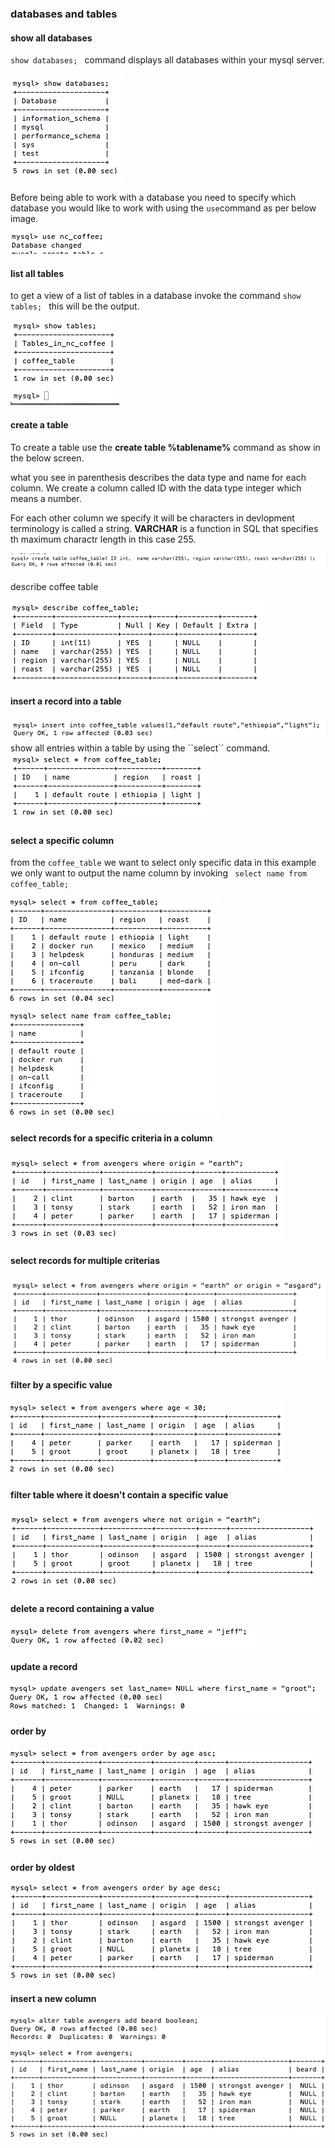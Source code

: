 ### databases and tables ###

#### show all databases ####

<code>show databases; </code> command displays all databases within your mysql server.

<img src="../sql/images/see-all-databases.png"/>

Before being able to work with a database you need to specify which database you would like to work with using the `use`command as per below image.

<img src="../sql/images/enter-database.png"/>

#### list all tables ####

to get a view of a list of tables in a database invoke the command <code>show tables; </code> this will be the output. 

<img src="../sql/images/show-all-tables.png"/>

#### create a table ####

To create a table use the **create table %tablename%** command as show in the below screen.

what you see in parenthesis describes the data type and name for each column. We create a column called ID with the data type integer which means a number. 

For each other column we specify it will be characters in devlopment terminology is called a string. **VARCHAR** is a function in SQL that specifies th maximum charactr length in this case 255.

<img src="../sql/images/create-new-table.png"/>

describe coffee table

<img src="../sql/images/describe-table.png"/>

#### insert a record into a table ####

<img src="../sql/images/insert-new-record.png"/>
show all entries within a table by using the ``select`` command.

<img src="../sql/images/show-all-records.png"/>

#### select a specific column ####

from the ``coffee_table`` we want to select only specific data in this example we only want to output the name column by invoking <code> select name from coffee_table; </code>

<img src="../sql/images/see-data-from-a-column.png"/>

#### select records for a specific criteria in a column ####

<img src="../sql/images/select-only-a-specific-criteria.png"/>

#### select records for multiple criterias ####

<img src="../sql/images/Select-records-multiple-criterias.png"/>

#### filter by a specific value ####

<img src="../sql/images/filter-table-by-a-value.png"/>

#### filter table where it doesn't contain a specific value ####

<img src="../sql/images/filter-table-not-containing.png"/>

#### delete a record containing a value ####

<img src="../sql/images/delete-a-record.png"/>

#### update a record  ####

<img src="../sql/images/update-record.png"/>

#### order by  ####

<img src="../sql/images/order-by-youngest.png"/>

#### order by oldest ####

<img src="../sql/images/order-by-oldest.png"/>

#### insert a new column ####

<img src="../sql/images/insert-a-new-column.png"/>








